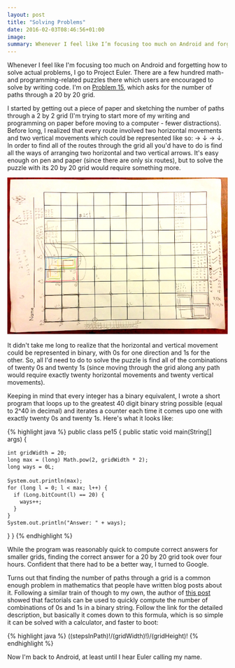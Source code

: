 ```yaml
---
layout: post
title: "Solving Problems"
date: 2016-02-03T08:46:56+01:00
image: 
summary: Whenever I feel like I’m focusing too much on Android and forgetting how to solve actual problems, I go to Project Euler. There are a few hundred math- and programming-related puzzles there which users are encouraged to solve by writing code.
---
```


Whenever I feel like I'm focusing too much on Android and forgetting how to solve actual problems, I go to Project Euler. There are a few hundred math- and programming-related puzzles there which users are encouraged to solve by writing code. I'm on [Problem 15](https://projecteuler.net/problem=15), which asks for the number of paths through a 20 by 20 grid.

I started by getting out a piece of paper and sketching the number of paths through a 2 by 2 grid (I'm trying to start more of my writing and programming on paper before moving to a computer - fewer distractions). Before long, I realized that every route involved two horizontal movements and two vertical movements which could be represented like so: &rarr; &darr; &rarr; &darr;. In order to find all of the routes through the grid all you'd have to do is find all the ways of arranging two horizontal and two vertical arrows. It's easy enough on pen and paper (since there are only six routes), but to solve the puzzle with its 20 by 20 grid would require something more.

![Paths on scratch paper](/images/paths.jpg)

It didn't take me long to realize that the horizontal and vertical movement could be represented in binary, with 0s for one direction and 1s for the other. So, all I'd need to do to solve the puzzle is find all of the combinations of twenty 0s and twenty 1s (since moving through the grid along any path would require exactly twenty horizontal movements and twenty vertical movements).

Keeping in mind that every integer has a binary equivalent, I wrote a short program that loops up to the greatest 40 digit binary string possible (equal to 2^40 in decimal) and iterates a counter each time it comes upo one with exactly twenty 0s and twenty 1s. Here's what it looks like: 

{% highlight java %}
public class pe15 {
  public static void main(String[] args) {
    
    int gridWidth = 20;
    long max = (long) Math.pow(2, gridWidth * 2);
    long ways = 0L;
    
    System.out.println(max);
    for (long l = 0; l < max; l++) {
      if (Long.bitCount(l) == 20) {
        ways++;
      }
    }
    System.out.println("Answer: " + ways);  
  }
}
{% endhighlight %}

While the program was reasonably quick to compute correct answers for smaller grids, finding the correct answer for a 20 by 20 grid took over four hours. Confident that there had to be a better way, I turned to Google.

Turns out that finding the number of paths through a grid is a common enough problem in mathematics that people have written blog posts about it. Following a similar train of though to my own, the author of [this post](http://betterexplained.com/articles/navigate-a-grid-using-combinations-and-permutations/) showed that factorials can be used to quickly compute the number of combinations of 0s and 1s in a binary string. Follow the link for the detailed description, but basically it comes down to this formula, which is so simple it can be solved with a calculator, and faster to boot:

{% highlight java %}
((stepsInPath)!/(gridWidth)!)/(gridHeight)!
{% endhighlight %}

Now I'm back to Android, at least until I hear Euler calling my name.